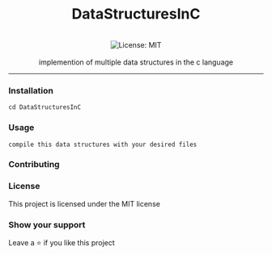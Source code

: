 <div align="center">
<h1 align="center">DataStructuresInC</h1>
<br />
<img alt="License: MIT" src="https://img.shields.io/badge/License-MIT-blue.svg" /><br>
<br>
implemention of multiple data structures in the c language
</div>

***

### Installation
```
cd DataStructuresInC

```

### Usage
```
compile this data structures with your desired files
```

### Contributing

### License
This project is licensed under the MIT license
### Show your support
Leave a ⭐ if you like this project
